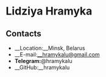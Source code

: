 # Lidziya Hramyka
## Contacts
* __Location:__Minsk, Belarus
* __E-mail:__hramykalu@gmail.com
* __Telegram:__@hramykalu
* __GitHub:__hramykalu